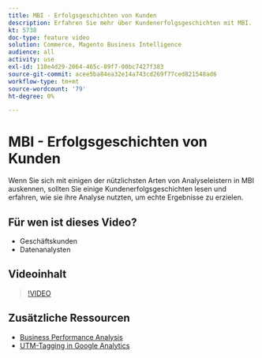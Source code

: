 ```yaml
---
title: MBI - Erfolgsgeschichten von Kunden
description: Erfahren Sie mehr über Kundenerfolgsgeschichten mit MBI.
kt: 5738
doc-type: feature video
solution: Commerce, Magento Business Intelligence
audience: all
activity: use
exl-id: 118e4d29-2064-465c-89f7-00bc7427f383
source-git-commit: acee5ba84ea32e14a743cd269f77ced821548ad6
workflow-type: tm+mt
source-wordcount: '79'
ht-degree: 0%

---
```


# MBI - Erfolgsgeschichten von Kunden

Wenn Sie sich mit einigen der nützlichsten Arten von Analyseleistern in MBI auskennen, sollten Sie einige Kundenerfolgsgeschichten lesen und erfahren, wie sie ihre Analyse nutzten, um echte Ergebnisse zu erzielen.

## Für wen ist dieses Video?

- Geschäftskunden
- Datenanalysten

## Videoinhalt

>[!VIDEO](https://video.tv.adobe.com/v/35992?quality=12&learn=on)

## Zusätzliche Ressourcen

- [Business Performance Analysis](https://docs.magento.com/mbi/data-analyst/analysis/bus-perf-analysis.html)
- [UTM-Tagging in Google Analytics](https://docs.magento.com/mbi/best-practices/utm-tagging-google.html)
